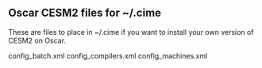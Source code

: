 ## Oscar CESM2 files for ~/.cime

These are files to place in ~/.cime if you want to install your own
version of CESM2 on Oscar.  


  config_batch.xml
  config_compilers.xml
  config_machines.xml




